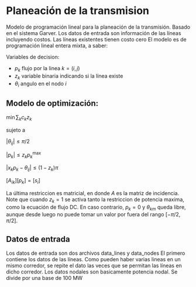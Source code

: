 # Planeación de la transmision

Modelo de programación lineal para la planeación de la transmisión. 
Basado en el sistema Garver.  Los datos de entrada son información
de las líneas incluyendo costos.  Las líneas existentes tienen costo cero
El modelo es de programación lineal entera mixta, a saber:

Variables de decision:
* $p_k$ flujo por la linea $k=(i,j)$
* $z_k$ variable binaria indicando si la línea existe
* $\theta_i$ angulo en el nodo $i$

## Modelo de optimización:

$\min \sum_k c_kz_k$  

sujeto a  

$|\theta_{ij}|\leq \pi/2$  

$|p_k|\leq z_kp_k^\text{max}$  

$|x_k p_k - \theta_{ij}| \leq (1-z_k)\pi$  

$[A_{ik}][p_k] = [s_i]$  

La última restriccion es matricial, en donde $A$ es la matriz de incidencia.  Note que cuando $z_k=1$ se activa tanto la restriccion de potencia maxima, como la ecuación de flujo DC.  En caso contrario, $p_k=0$ y $\theta_{km}$ queda libre, aunque desde luego no puede tomar un valor por fuera del rango $[-\pi/2,\pi/2]$.

## Datos de entrada

Los datos de entrada son dos archivos data_lines y data_nodes
El primero contiene los datos de las líneas.  Como pueden haber varias lineas en un mismo corredor, se repite el dato las veces que se permitan las líneas en dicho corredor.  Los datos nodales son basicamente potencia nodal.  Se divide por una base de 100 MW



